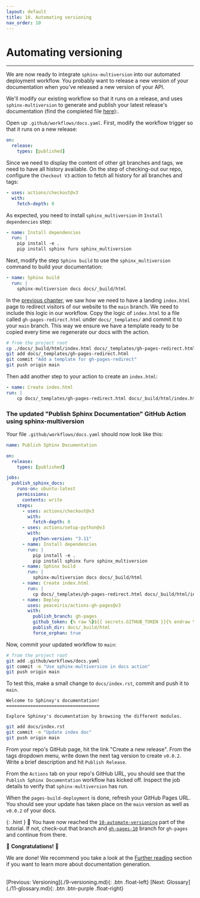 ```yaml
---
layout: default
title: 10. Automating versioning
nav_order: 10
---
```


# Automating versioning

---

We are now ready to integrate `sphinx-multiversion` into our automated deployment workflow. You
probably want to release a new version of your documentation when you've released a new version of
your API.

We'll modify our existing workflow so that it runs on a release, and uses `sphinx-multiversion` to
generate and publish your latest release's documentation (find the completed file
[here](#the-updated-publish-sphinx-documentation-github-action-using-sphinx-multiversion)):.

Open up `.github/workflows/docs.yaml`. First, modify the workflow trigger so that it runs on a new
release:

```yaml
on:
  release:
    types: [published]
```

Since we need to display the content of other git branches and tags, we need to have all history
available. On the step of checking-out our repo, configure the `Checkout V3` action to fetch all
history for all branches and tags:

```yaml
- uses: actions/checkout@v3
  with:
    fetch-depth: 0
```

As expected, you need to install `sphinx_multiversion` in `Install dependencies` step:

```yaml
- name: Install dependencies
  run: |
    pip install -e .
    pip install sphinx furo sphinx_multiversion
```

Next, modify the step `Sphinx build` to use the `sphinx_multiversion` command to build your
documentation:

```yaml
- name: Sphinx build
  run: |
    sphinx-multiversion docs docs/_build/html
```

In the [previous chapter](./9-versioning.md#choosing-a-default-version), we saw how we need to
have a landing `index.html` page to redirect visitors of our website to the `main` branch. We need to include this logic in our workflow.
Copy the logic of `index.html` to a file called `gh-pages-redirect.html` under `docs/_templates/`
and commit it to your `main` branch. This way we ensure we have a template ready to be copied every
time we regenerate our docs with the action.

```sh
# from the project root
cp ./docs/_build/html/index.html docs/_templates/gh-pages-redirect.html
git add docs/_templates/gh-pages-redirect.html
git commit "Add a template for gh-pages-redirect"
git push origin main
```

Then add another step to your action to create an `index.html`:

```yaml
- name: Create index.html
run: |
    cp docs/_templates/gh-pages-redirect.html docs/_build/html/index.html
```

### The updated "Publish Sphinx Documentation" GitHub Action using sphinx-multiversion

Your file `.github/workflows/docs.yaml` should now look like this:

```yaml
name: Publish Sphinx Documentation

on:
  release:
    types: [published]

jobs:
  publish_sphinx_docs:
    runs-on: ubuntu-latest
    permissions:
      contents: write
    steps:
      - uses: actions/checkout@v3
        with:
          fetch-depth: 0
      - uses: actions/setup-python@v3
        with:
          python-version: "3.11"
      - name: Install dependencies
        run: |
          pip install -e .
          pip install sphinx furo sphinx_multiversion
      - name: Sphinx build
        run: |
          sphinx-multiversion docs docs/_build/html
      - name: Create index.html
        run: |
          cp docs/_templates/gh-pages-redirect.html docs/_build/html/index.html
      - name: Deploy
        uses: peaceiris/actions-gh-pages@v3
        with:
          publish_branch: gh-pages
          github_token: {% raw %}${{ secrets.GITHUB_TOKEN }}{% endraw %}
          publish_dir: docs/_build/html
          force_orphan: true
```

Now, commit your updated workflow to `main`:

```sh
# from the project root
git add .github/workflows/docs.yaml
git commit -m "Use sphinx-multiversion in docs action"
git push origin main
```

To test this, make a small change to `docs/index.rst`, commit and push it to `main`.

```
Welcome to Sphinxy's documentation!
===================================

Explore Sphinxy's documentation by browsing the different modules.
```

```bash
git add docs/index.rst
git commit -m "Update index doc"
git push origin main
```

From your repo's GitHub page, hit the link "Create a new release". From the tags dropdown menu,
write down the next tag version to create `v0.0.2`. Write a brief description and hit
`Publish Release`.

From the `Actions` tab on your repo's GitHub URL, you should see that the
`Publish Sphinx Documentation` workflow has kicked off. Inspect the job details to verify that
`sphinx-multiversion` has run.

When the `pages-build-deployment` is done, refresh your GitHub Pages URL. You should see your
update has taken place on the `main` version as well as `v0.0.2` of your docs.

{: .hint }
🙌 You have now reached the
[`10-automate-versioning`](https://github.com/aelsayed95/sphinxy/tree/10-automate-versioning)
part of the tutorial. If not, check-out that branch and
[`gh-pages-10`](https://github.com/aelsayed95/sphinxy/tree/gh-pages-10) branch for `gh-pages` and
continue from there.

🎉 **Congratulations!** 🎉

We are done! We recommend you take a look at the [Further reading](#further-reading) section if you
want to learn more about documentation generation.

<br />
[Previous: Versioning](./9-versioning.md){: .btn .float-left}
[Next: Glossary](./11-glossary.md){: .btn .btn-purple .float-right}
<br />
